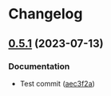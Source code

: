 # Changelog

## [0.5.1](https://github.com/Allda/coregio/compare/v0.5.0...v0.5.1) (2023-07-13)


### Documentation

* Test commit ([aec3f2a](https://github.com/Allda/coregio/commit/aec3f2a40b1353a4b1ef101be3ade581068a5f16))
